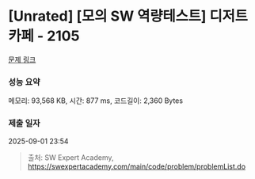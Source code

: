# [Unrated] [모의 SW 역량테스트] 디저트 카페 - 2105 

[문제 링크](https://swexpertacademy.com/main/code/problem/problemDetail.do?contestProbId=AV5VwAr6APYDFAWu) 

### 성능 요약

메모리: 93,568 KB, 시간: 877 ms, 코드길이: 2,360 Bytes

### 제출 일자

2025-09-01 23:54



> 출처: SW Expert Academy, https://swexpertacademy.com/main/code/problem/problemList.do